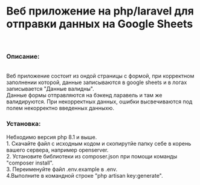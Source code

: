 <h1>Веб приложение на php/laravel для отправки данных на Google Sheets</h1><br>
<h3>Описание:</h3><br>
Веб приложение состоит из ондой страницы с формой, при корректном заполнении которой, данные записываются в google sheets и в логах записывается "Данные валидны".<br>
Данные формы отправляются на бэкенд ларавель и там же валидируются. При некорректных данных, ошибки высвечиваются под полем некорректно введенных данныхю.<br>
<h3>Установка:</h3>
Небходимо версия php 8.1 и выше.</br>
1. Скачайте файл с исходным кодом и скопирутйе папку себе в корень вашего сервера, например openserver.<br>
2. Установите библиотеки из composer.json при помощи команды "composer install".<br>
3. Переименуйте файл .env.example в .env.<br>
4.Выполните в командной строке "php artisan key:generate".<br>



